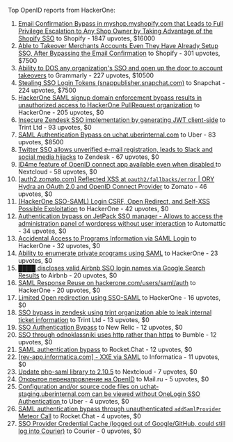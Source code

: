 Top OpenID reports from HackerOne:

1. [Email Confirmation Bypass in myshop.myshopify.com that Leads to Full Privilege Escalation to Any Shop Owner by Taking Advantage of the Shopify SSO](https://hackerone.com/reports/791775) to Shopify - 1847 upvotes, $16000
2. [Able to Takeover Merchants Accounts Even They Have Already Setup SSO, After Bypassing the Email Confirmation](https://hackerone.com/reports/796956) to Shopify - 301 upvotes, $7500
3. [Ability to DOS any organization's SSO and open up the door to account takeovers](https://hackerone.com/reports/976603) to Grammarly - 227 upvotes, $10500
4. [Stealing SSO Login Tokens (snappublisher.snapchat.com)](https://hackerone.com/reports/265943) to Snapchat - 224 upvotes, $7500
5. [HackerOne SAML signup domain enforcement bypass results in unauthorized access to HackerOne PullRequest organization](https://hackerone.com/reports/2101076) to HackerOne - 205 upvotes, $0
6. [Insecure Zendesk SSO implementation by generating JWT client-side](https://hackerone.com/reports/638635) to Trint Ltd - 93 upvotes, $0
7. [SAML Authentication Bypass on uchat.uberinternal.com](https://hackerone.com/reports/223014) to Uber - 83 upvotes, $8500
8. [Twitter SSO allows unverified e-mail registration, leads to Slack and social media hijacks](https://hackerone.com/reports/235139) to Zendesk - 67 upvotes, $0
9. [ID4me feature of OpenID connect app available even when disabled ](https://hackerone.com/reports/2376929) to Nextcloud - 58 upvotes, $0
10. [[auth2.zomato.com] Reflected XSS at `oauth2/fallbacks/error` | ORY Hydra an OAuth 2.0 and OpenID Connect Provider](https://hackerone.com/reports/456333) to Zomato - 46 upvotes, $0
11. [(HackerOne SSO-SAML) Login CSRF, Open Redirect, and Self-XSS Possible Exploitation](https://hackerone.com/reports/171398) to HackerOne - 42 upvotes, $0
12. [Authentication bypass on JetPack SSO manager - Allows to access the administration panel of wordpress without user interaction](https://hackerone.com/reports/2037902) to Automattic - 34 upvotes, $0
13. [Accidental Access to Programs Information via SAML Login](https://hackerone.com/reports/438306) to HackerOne - 32 upvotes, $0
14. [Ability to enumerate private programs using SAML](https://hackerone.com/reports/167828) to HackerOne - 23 upvotes, $0
15. [████ discloses valid Airbnb SSO login names via Google Search Results](https://hackerone.com/reports/161659) to Airbnb - 20 upvotes, $0
16. [SAML Response Reuse on hackerone.com/users/saml/auth](https://hackerone.com/reports/888930) to HackerOne - 20 upvotes, $0
17. [Limited Open redirection using SSO-SAML](https://hackerone.com/reports/178345) to HackerOne - 16 upvotes, $0
18. [SSO bypass in zendesk using trint organization able to leak internal ticket information](https://hackerone.com/reports/734936) to Trint Ltd - 13 upvotes, $0
19. [SSO Authentication Bypass](https://hackerone.com/reports/168108) to New Relic - 12 upvotes, $0
20. [SSO through odnoklassniki uses http rather than https](https://hackerone.com/reports/703759) to Bumble - 12 upvotes, $0
21. [SAML authentication bypass](https://hackerone.com/reports/812064) to Rocket.Chat - 12 upvotes, $0
22. [[rev-app.informatica.com] - XXE via SAML](https://hackerone.com/reports/106865) to Informatica - 11 upvotes, $0
23. [Update php-saml library to 2.10.5](https://hackerone.com/reports/213789) to Nextcloud - 7 upvotes, $0
24. [Открытое перенапровление на OpenID](https://hackerone.com/reports/241484) to Mail.ru - 5 upvotes, $0
25. [Configuration and/or source code files on uchat-staging.uberinternal.com can be viewed without OneLogin SSO Authentication ](https://hackerone.com/reports/298990) to Uber - 4 upvotes, $0
26. [SAML authentication bypass through unauthenticated `addSamlProvider` Meteor Call](https://hackerone.com/reports/1049375) to Rocket.Chat - 4 upvotes, $0
27. [SSO Provider Credential Cache (logged out of Google/GitHub, could still log into Courier)](https://hackerone.com/reports/880730) to Courier - 0 upvotes, $0
